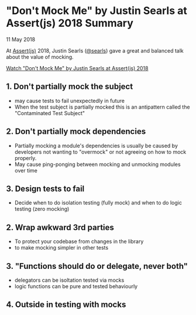 # "Don't Mock Me" by Justin Searls at Assert(js) 2018 Summary

11 May 2018

At [Assert(js)](https://www.assertjs.com/) 2018, Justin Searls ([@searls](https://twitter.com/searls)) gave a great and balanced talk about the value of mocking.

[Watch "Don't Mock Me" by Justin Searls at Assert\(js\) 2018](https://youtu.be/Af4M8GMoxi4)

## 1. Don't partially mock the subject
- may cause tests to fail unexpectedly in future
- When the test subject is partially mocked this is an antipattern called the "Contaminated Test Subject"

## 2.  Don't partially mock dependencies
- Partially mocking a module's dependencies is usually be caused by developers not wanting to "overmock" or not agreeing on how to mock properly.
- May cause ping-ponging between mocking and unmocking modules over time

## 3. Design tests to fail
- Decide when to do isolation testing (fully mock) and when to do logic testing (zero mocking)

## 2. Wrap awkward 3rd parties
- To protect your codebase from changes in the library
- to make mocking simpler in other tests

## 3. "Functions should do or delegate, never both"
- delegators can be isoltation tested via mocks
- ‎logic functions can be pure and tested behaviourly

## 4. Outside in testing with mocks
